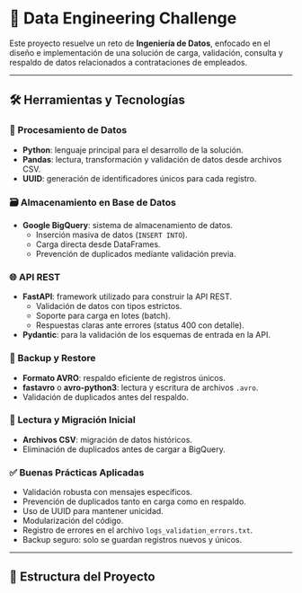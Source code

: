 # 🚀 Data Engineering Challenge

Este proyecto resuelve un reto de **Ingeniería de Datos**, enfocado en el diseño e implementación de una solución de carga, validación, consulta y respaldo de datos relacionados a contrataciones de empleados.

---

## 🛠️ Herramientas y Tecnologías

### 🔄 Procesamiento de Datos
- **Python**: lenguaje principal para el desarrollo de la solución.
- **Pandas**: lectura, transformación y validación de datos desde archivos CSV.
- **UUID**: generación de identificadores únicos para cada registro.

### 🗃️ Almacenamiento en Base de Datos
- **Google BigQuery**: sistema de almacenamiento de datos.
  - Inserción masiva de datos (`INSERT INTO`).
  - Carga directa desde DataFrames.
  - Prevención de duplicados mediante validación previa.

### 🌐 API REST
- **FastAPI**: framework utilizado para construir la API REST.
  - Validación de datos con tipos estrictos.
  - Soporte para carga en lotes (batch).
  - Respuestas claras ante errores (status 400 con detalle).
- **Pydantic**: para la validación de los esquemas de entrada en la API.

### 💾 Backup y Restore
- **Formato AVRO**: respaldo eficiente de registros únicos.
- **fastavro** o **avro-python3**: lectura y escritura de archivos `.avro`.
- Validación de duplicados antes del respaldo.

### 📂 Lectura y Migración Inicial
- **Archivos CSV**: migración de datos históricos.
- Eliminación de duplicados antes de cargar a BigQuery.

### ✅ Buenas Prácticas Aplicadas
- Validación robusta con mensajes específicos.
- Prevención de duplicados tanto en carga como en respaldo.
- Uso de UUID para mantener unicidad.
- Modularización del código.
- Registro de errores en el archivo `logs_validation_errors.txt`.
- Backup seguro: solo se guardan registros nuevos y únicos.

---

## 📁 Estructura del Proyecto



